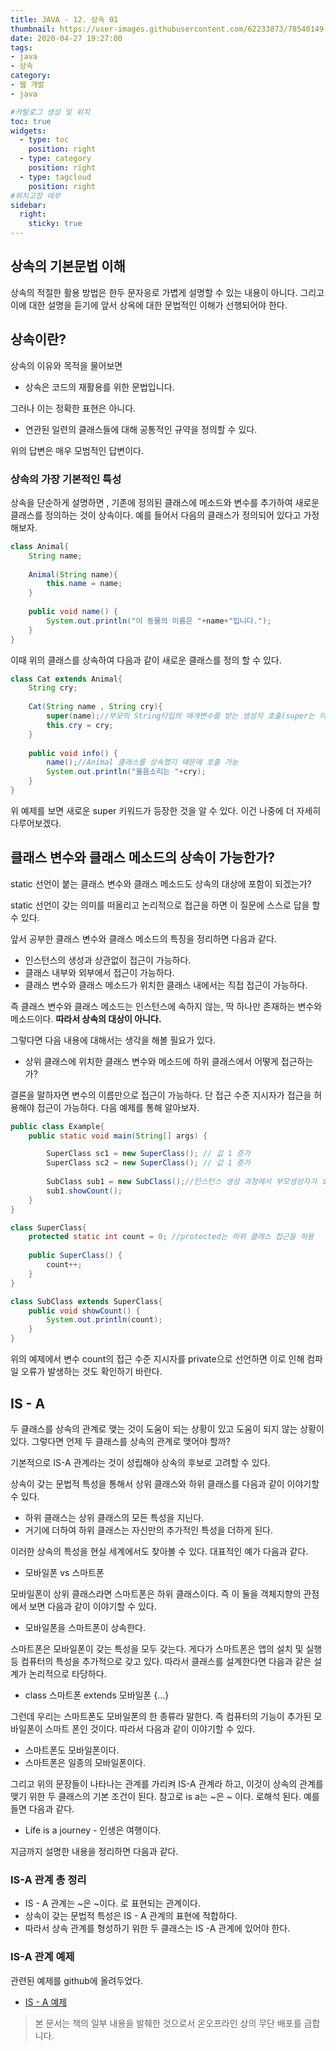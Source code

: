 ```yaml
---
title: JAVA - 12. 상속 01
thumbnail: https://user-images.githubusercontent.com/62233873/78540149-aa58da80-782e-11ea-9754-33ae5e40ec43.jpg
date: 2020-04-27 19:27:00
tags: 
- java
- 상속
category:
- 웹 개발
- java

#카탈로그 생성 및 위치
toc: true
widgets:
  - type: toc
    position: right
  - type: category
    position: right
  - type: tagcloud
    position: right
#위치고정 여부
sidebar:
  right:
    sticky: true
---
```

## 상속의 기본문법 이해
상속의 적절한 활용 방법은 한두 문자응로 가볍게 설명할 수 있는 내용이 아니다. 그리고 이에 대한 설명을 듣기에 앞서 상옥에 대한 문법적인 이해가 선행되어야 한다. <!-- more -->

## 상속이란?
상속의 이유와 목적을 물어보면 
- 상속은 코드의 재활용를 위한 문법입니다.

그러나 이는 정확한 표현은 아니다.

- 연관된 일련의 클래스들에 대해 공통적인 규약을 정의할 수 있다.

위의 답변은 매우 모범적인 답변이다.

### 상속의 가장 기본적인 특성
상속을 단순하게 설명하면 , 기존에 정의된 클래스에 메소드와 변수를 추가하여 새로운 클래스를 정의하는 것이 상속이다. 예를 들어서 다음의 클래스가 정의되어 있다고 가정해보자.

```java	
class Animal{
	String name;
	
	Animal(String name){
		this.name = name;
	}
	
	public void name() {
		System.out.println("이 동물의 이름은 "+name+"입니다.");
	}
}
```

이때 위의 클래스를 상속하여 다음과 같이 새로운 클래스를 정의 할 수 있다.
```java
class Cat extends Animal{
	String cry;
	
	Cat(String name , String cry){
		super(name);//부모의 String타입의 매개변수를 받는 생성자 호출(super는 이후에 배우게 된다.)
		this.cry = cry;
	}
	
	public void info() {
		name();//Animal 클래스를 상속했기 때문에 호출 가능
		System.out.println("울음소리는 "+cry);
	}
}
```

위 예제를 보면 새로운 super 키워드가 등장한 것을 알 수 있다. 이건 나중에 더 자세히 다루어보겠다.

## 클래스 변수와 클래스 메소드의 상속이 가능한가?
static 선언이 붙는 클래스 변수와 클래스 메소드도 상속의 대상에 포함이 되겠는가?

static 선언이 갖는 의미를 떠올리고 논리적으로 접근을 하면 이 질문에 스스로 답을 할 수 있다.

앞서 공부한 클래스 변수와 클래스 메소드의 특징을 정리하면 다음과 같다. 
- 인스턴스의 생성과 상관없이 접근이 가능하다.
- 클래스 내부와 외부에서 접근이 가능하다.
- 클래스 변수와 클래스 메소드가 위치한 클래스 내에서는 직접 접근이 가능하다.

즉 클래스 변수와 클래스 메소드는 인스턴스에 속하지 않는, 딱 하나만 존재하는 변수와 메소드이다. **따라서 상속의 대상이 아니다.**

그렇다면 다음 내용에 대해서는 생각을 해볼 필요가 있다. 
- 상위 클래스에 위치한 클래스 변수와 메소드에 하위 클래스에서 어떻게 접근하는가?

결론을 말하자면 변수의 이름만으로 접근이 가능하다. 단 접근 수준 지시자가 접근을 허용해야 접근이 가능하다. 다음 예제를 통해 알아보자. 

```java
public class Example{
    public static void main(String[] args) {

		SuperClass sc1 = new SuperClass(); // 값 1 증가
		SuperClass sc2 = new SuperClass(); // 값 1 증가
		
		SubClass sub1 = new SubClass();//인스턴스 생성 과정에서 부모생성자가 호출 되므로 count 값 1 증가
		sub1.showCount();
	}
}

class SuperClass{
	protected static int count = 0; //protected는 하위 클래스 접근을 허용
	
	public SuperClass() {
		count++;
	}
}

class SubClass extends SuperClass{
	public void showCount() {
		System.out.println(count);
    }
}
```
위의 예제에서 변수 count의 접근 수준 지시자를 private으로 선언하면 이로 인해 컴파일 오류가 발생하는 것도 확인하기 바란다.

## IS - A 
두 클래스를 상속의 관계로 맺는 것이 도움이 되는 상황이 있고 도움이 되지 않는 상황이 있다. 그렇다면 언제 두 클래스를 상속의 관계로 맺어야 할까? 

기본적으로 IS-A 관계라는 것이 성립해야 상속의 후보로 고려할 수 있다.

상속이 갖는 문법적 특성을 통해서 상위 클래스와 하위 클래스를 다음과 같이 이야기할 수 있다.
- 하위 클래스는 상위 클래스의 모든 특성을 지닌다. 
- 거기에 더하여 하위 클래스는 자신만의 추가적인 특성을 더하게 된다.

이러한 상속의 특성을 현실 세계에서도 찾아볼 수 있다. 대표적인 예가 다음과 같다.
- 모바일폰 vs 스마트폰

모바일폰이 상위 클래스라면 스마트폰은 하위 클래스이다. 즉 이 둘을 객체지향의 관점에서 보면 다음과 같이 이야기할 수 있다. 
- 모바일폰을 스마트폰이 상속한다.

스마트폰은 모바일폰이 갖는 특성을 모두 갖는다. 게다가 스마트폰은 앱의 설치 및 실행 등 컴퓨터의 특성을 추가적으로 갖고 있다. 따라서 클래스를 설계한다면 다음과 같은 설계가 논리적으로 타당하다.
- class 스마트폰 extends 모바일폰 {...}

그런데 우리는 스마트폰도 모바일폰의 한 종류라 말한다. 즉 컴퓨터의 기능이 추가된 모바일폰이 스마트 폰인 것이다. 따라서 다음과 같이 이야기할 수 있다. 
- 스마트폰도 모바일폰이다.
- 스마트폰은 일종의 모바일폰이다.

그리고 위의 문장들이 나타나는 관계를 가리켜 IS-A 관계라 하고, 이것이 상속의 관계를 맺기 위한 두 클래스의 기본 조건이 된다. 참고로 is a는 ~은 ~ 이다. 로해석 된다. 예를 들면 다음과 같다.
- Life is a journey - 인생은 여행이다. 

지금까지 설명한 내용을 정리하면 다음과 같다.
### IS-A 관계 총 정리
- IS - A 관계는 ~은 ~이다. 로 표현되는 관계이다. 
- 상속이 갖는 문법적 특성은 IS - A 관계의 표현에 적합하다.
- 따라서 상속 관계를 형성하기 위한 두 클래스는 IS -A 관계에 있어야 한다.

### IS-A 관계 예제
관련된 예제를 github에 올려두었다.
- [IS - A 예제](https://github.com/gojaebeom/java_tutorial/blob/master/src/ch11_%EC%83%81%EC%86%8D/IS_A_%EC%98%88%EC%A0%9C.java)

> 본 문서는 책의 일부 내용을 발췌한 것으로서 온오프라인 상의 무단 배포를 금합니다.
